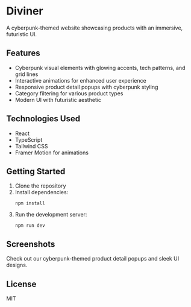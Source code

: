 # Diviner

A cyberpunk-themed website showcasing products with an immersive, futuristic UI.

## Features

- Cyberpunk visual elements with glowing accents, tech patterns, and grid lines
- Interactive animations for enhanced user experience
- Responsive product detail popups with cyberpunk styling
- Category filtering for various product types
- Modern UI with futuristic aesthetic

## Technologies Used

- React
- TypeScript
- Tailwind CSS
- Framer Motion for animations

## Getting Started

1. Clone the repository
2. Install dependencies:
   ```
   npm install
   ```
3. Run the development server:
   ```
   npm run dev
   ```

## Screenshots

Check out our cyberpunk-themed product detail popups and sleek UI designs.

## License

MIT 